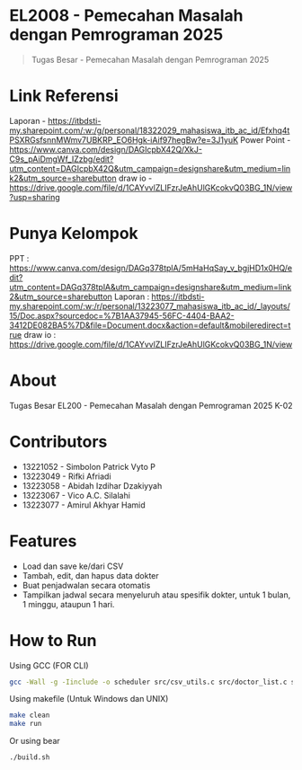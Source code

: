 # EL2008 - Pemecahan Masalah dengan Pemrograman 2025
> Tugas Besar - Pemecahan Masalah dengan Pemrograman 2025

# Link Referensi
Laporan - https://itbdsti-my.sharepoint.com/:w:/g/personal/18322029_mahasiswa_itb_ac_id/Efxhq4tPSXRGsfsnnMWmv7UBKRP_EO6Hgk-iAif97hegBw?e=3J1yuK
Power Point - https://www.canva.com/design/DAGIcpbX42Q/XkJ-C9s_pAiDmgWf_IZzbg/edit?utm_content=DAGIcpbX42Q&utm_campaign=designshare&utm_medium=link2&utm_source=sharebutton 
draw io - https://drive.google.com/file/d/1CAYvvlZLIFzrJeAhUlGKcokvQ03BG_1N/view?usp=sharing

# Punya Kelompok
PPT : https://www.canva.com/design/DAGq378tplA/5mHaHqSay_v_bgjHD1x0HQ/edit?utm_content=DAGq378tplA&utm_campaign=designshare&utm_medium=link2&utm_source=sharebutton
Laporan : https://itbdsti-my.sharepoint.com/:w:/r/personal/13223077_mahasiswa_itb_ac_id/_layouts/15/Doc.aspx?sourcedoc=%7B1AA37945-56FC-4404-BAA2-3412DE082BA5%7D&file=Document.docx&action=default&mobileredirect=true
draw io : https://drive.google.com/file/d/1CAYvvlZLIFzrJeAhUlGKcokvQ03BG_1N/view



# About
Tugas Besar EL200 - Pemecahan Masalah dengan Pemrograman 2025
K-02

# Contributors
- 13221052 - Simbolon Patrick Vyto P
- 13223049 - Rifki Afriadi
- 13223058 - Abidah Izdihar Dzakiyyah
- 13223067 - Vico A.C. Silalahi
- 13223077 - Amirul Akhyar Hamid

# Features
- Load dan save ke/dari CSV
- Tambah, edit, dan hapus data dokter
- Buat penjadwalan secara otomatis
- Tampilkan jadwal secara menyeluruh atau spesifik dokter, untuk 1 bulan, 1 minggu, ataupun 1 hari.

# How to Run
Using GCC (FOR CLI)
```bash
gcc -Wall -g -Iinclude -o scheduler src/csv_utils.c src/doctor_list.c src/scheduler.c main.c && ./scheduler
```
Using makefile (Untuk Windows dan UNIX)
```bash
make clean
make run

```
Or using bear
```bash
./build.sh
```
